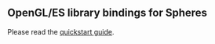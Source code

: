 ## OpenGL/ES library bindings for Spheres

Please read the [quickstart guide](http://www.schemespheres.org/guides/en/quickstart).
